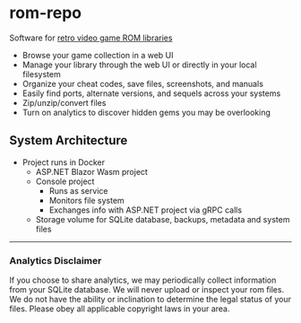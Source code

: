 # rom-repo

Software for [retro video game ROM libraries](https://en.wikipedia.org/wiki/ROM_image)

* Browse your game collection in a web UI
* Manage your library through the web UI or directly in your local filesystem
* Organize your cheat codes, save files, screenshots, and manuals
* Easily find ports, alternate versions, and sequels across your systems
* Zip/unzip/convert files
* Turn on analytics to discover hidden gems you may be overlooking

## System Architecture
* Project runs in Docker
  * ASP.NET Blazor Wasm project
  * Console project
    * Runs as service
    * Monitors file system
    * Exchanges info with ASP.NET project via gRPC calls
  * Storage volume for SQLite database, backups, metadata and system files

---
### Analytics Disclaimer
If you choose to share analytics, we may periodically collect information from your SQLite database. We will never upload or inspect your rom files. We do not have the ability or inclination to determine the legal status of your files. Please obey all applicable copyright laws in your area.
